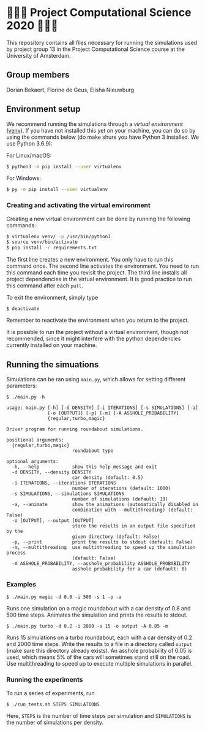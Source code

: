 # :police_car::blue_car::articulated_lorry: Project Computational Science 2020 :car::taxi::bus:

This repository contains all files necessary for running the simulations used by project group 13 in the Project Computational Science course at the University of Amsterdam.

## Group members
Dorian Bekaert, Florine de Geus, Elisha Nieuwburg

## Environment setup

We recommend running the simulations through a *virtual environment* ([venv](https://packaging.python.org/guides/installing-using-pip-and-virtual-environments/)). If you have not installed this yet on your machine, you can do so by using the commands below (do make shure you have Python 3 installed. We use Python 3.6.9):

For Linux/macOS:
```bash
$ python3 -m pip install --user virtualenv
```
For Windows:
```bash
$ py -m pip install --user virtualenv
```

### Creating and activating the virtual environment

Creating a new virtual environment can be done by running the following commands:

```bash
$ virtualenv venv/ -p /usr/bin/python3
$ source venv/bin/activate
$ pip install -r requirements.txt
```

The first line creates a new environment. You only have to run this command once.
The second line activates the environment. You need to run this command each time you revisit the project.
The third line installs all project dependencies in the virtual environment. It is good practice to run this command after each `pull`.

To exit the environment, simply type
```
$ deactivate
```
Remember to reactivate the environment when you return to the project.

It is possible to run the project without a virtual environment, though not recommended, since it might interfere with the python dependencies currently installed on your machine.

## Running the simuations

Simulations can be ran using `main.py`, which allows for setting different parameters:

```
$ ./main.py -h

usage: main.py [-h] [-d DENSITY] [-i ITERATIONS] [-s SIMULATIONS] [-a]
               [-o [OUTPUT]] [-p] [-m] [-A ASSHOLE_PROBABILITY]
               {regular,turbo,magic}

Driver program for running roundabout simulations.

positional arguments:
  {regular,turbo,magic}
                        roundabout type

optional arguments:
  -h, --help            show this help message and exit
  -d DENSITY, --density DENSITY
                        car density (default: 0.5)
  -i ITERATIONS, --iterations ITERATIONS
                        number of iterations (default: 1000)
  -s SIMULATIONS, --simulations SIMULATIONS
                        number of simulations (default: 10)
  -a, --animate         show the animations (automatically disabled in
                        combination with --multithreading) (default: False)
  -o [OUTPUT], --output [OUTPUT]
                        store the results in an output file specified by the
                        given directory (default: False)
  -p, --print           print the results to stdout (default: False)
  -m, --multithreading  use multithreading to speed up the simulation process
                        (default: False)
  -A ASSHOLE_PROBABILITY, --asshole_probability ASSHOLE_PROBABILITY
                        asshole probability for a car (default: 0)
```

### Examples
```
$ ./main.py magic -d 0.8 -i 500 -s 1 -p -a
```
Runs one simulation on a magic roundabout with a car density of 0.8 and 500 time steps. Animates the simulation and prints the results to stdout.

```
$ ./main.py turbo -d 0.2 -i 2000 -s 15 -o output -A 0.05 -m
```
Runs 15 simulations on a turbo roundabout, each with a car density of 0.2 and 2000 time steps. Write the results to a file in a directory called `output` (make sure this directory already exists). An asshole probability of 0.05 is used, which means 5% of the cars will sometimes stand still on the road. Use multithreading to speed up to execute multiple simulations in parallel.

### Running the experiments

To run a series of experiments, run
```
$ ./run_tests.sh STEPS SIMULATIONS
```
Here, `STEPS` is the number of time steps per simulation and `SIMULATIONS` is the number of simulations per density.
